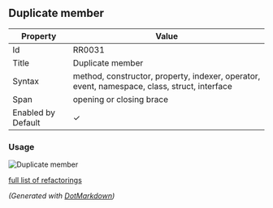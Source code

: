 ## Duplicate member

| Property           | Value                                                                                        |
| ------------------ | -------------------------------------------------------------------------------------------- |
| Id                 | RR0031                                                                                       |
| Title              | Duplicate member                                                                             |
| Syntax             | method, constructor, property, indexer, operator, event, namespace, class, struct, interface |
| Span               | opening or closing brace                                                                     |
| Enabled by Default | &#x2713;                                                                                     |

### Usage

![Duplicate member](../../images/refactorings/DuplicateMember.png)

[full list of refactorings](Refactorings.md)

*\(Generated with [DotMarkdown](http://github.com/JosefPihrt/DotMarkdown)\)*